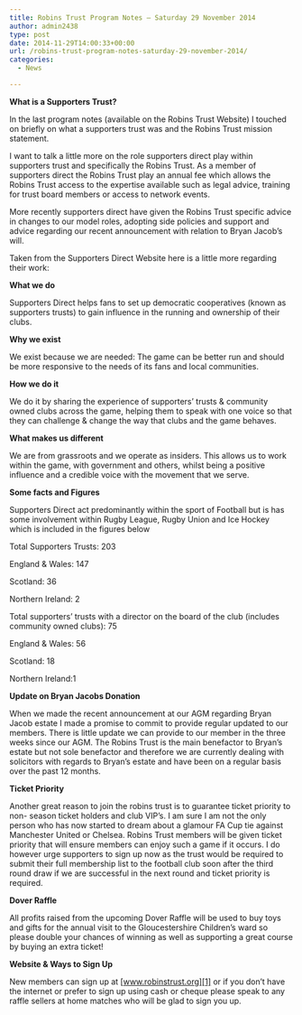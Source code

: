 ```yaml
---
title: Robins Trust Program Notes – Saturday 29 November 2014
author: admin2438
type: post
date: 2014-11-29T14:00:33+00:00
url: /robins-trust-program-notes-saturday-29-november-2014/
categories:
  - News

---
```

**What is a Supporters Trust?**

In the last program notes (available on the Robins Trust Website) I touched on briefly on what a supporters trust was and the Robins Trust mission statement.

I want to talk a little more on the role supporters direct play within supporters trust and specifically the Robins Trust. As a member of supporters direct the Robins Trust play an annual fee which allows the Robins Trust access to the expertise available such as legal advice, training for trust board members or access to network events.

More recently supporters direct have given the Robins Trust specific advice in changes to our model roles, adopting side policies and support and advice regarding our recent announcement with relation to Bryan Jacob’s will.

<!--more-->

Taken from the Supporters Direct Website here is a little more regarding their work:

**What we do**

Supporters Direct helps fans to set up democratic cooperatives (known as supporters trusts) to gain influence in the running and ownership of their clubs.

**Why we exist**

We exist because we are needed: The game can be better run and should be more responsive to the needs of its fans and local communities.

**How we do it**

We do it by sharing the experience of supporters’ trusts & community owned clubs across the game, helping them to speak with one voice so that they can challenge & change the way that clubs and the game behaves.

**What makes us different**

We are from grassroots and we operate as insiders. This allows us to work within the game, with government and others, whilst being a positive influence and a credible voice with the movement that we serve.

**Some facts and Figures**

Supporters Direct act predominantly within the sport of Football but is has some involvement within Rugby League, Rugby Union and Ice Hockey which is included in the figures below

Total Supporters Trusts: 203

England & Wales: 147

Scotland: 36

Northern Ireland: 2

Total supporters’ trusts with a director on the board of the club (includes community owned clubs): 75

England & Wales: 56

Scotland: 18

Northern Ireland:1

**Update on Bryan Jacobs Donation**

When we made the recent announcement at our AGM regarding Bryan Jacob estate I made a promise to commit to provide regular updated to our members. There is little update we can provide to our member in the three weeks since our AGM. The Robins Trust is the main benefactor to Bryan’s estate but not sole benefactor and therefore we are currently dealing with solicitors with regards to Bryan’s estate and have been on a regular basis over the past 12 months.

**Ticket Priority**

Another great reason to join the robins trust is to guarantee ticket priority to non- season ticket holders and club VIP’s. I am sure I am not the only person who has now started to dream about a glamour FA Cup tie against Manchester United or Chelsea. Robins Trust members will be given ticket priority that will ensure members can enjoy such a game if it occurs. I do however urge supporters to sign up now as the trust would be required to submit their full membership list to the football club soon after the third round draw if we are successful in the next round and ticket priority is required.

**Dover Raffle**

All profits raised from the upcoming Dover Raffle will be used to buy toys and gifts for the annual visit to the Gloucestershire Children’s ward so please double your chances of winning as well as supporting a great course by buying an extra ticket!

**Website & Ways to Sign Up**

New members can sign up at [www.robinstrust.org][1] or if you don’t have the internet or prefer to sign up using cash or cheque please speak to any raffle sellers at home matches who will be glad to sign you up.

 [1]: http://www.robinstrust.org